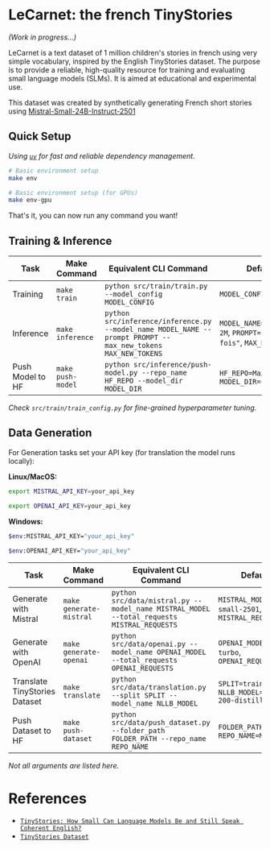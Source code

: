 # LeCarnet: the french TinyStories

_(Work in progress...)_

LeCarnet is a text dataset of 1 million children's stories in french using very simple vocabulary, inspired by the English TinyStories dataset. 
The purpose is to provide a reliable, high-quality resource for training and evaluating small language models (SLMs). It is aimed at educational and experimental use.

This dataset was created by synthetically generating French short stories using [Mistral-Small-24B-Instruct-2501](https://huggingface.co/mistralai/Mistral-Small-24B-Instruct-2501)

## Quick Setup

_Using [`uv`](https://github.com/astral-sh/uv) for fast and reliable dependency management._

```bash
# Basic environment setup
make env

# Basic environment setup (for GPUs)
make env-gpu
```
That's it, you can now run any command you want!

## Training & Inference

| Task        | Make Command       | Equivalent CLI Command                                                                                                                                               | Default Values                                                                 |
|-------------|--------------------|----------------------------------------------------------------------------------------------------------------------------------------------------------------------|----------------------------------------------------------------------------------|
| Training    | `make train`       | `python src/train/train.py --model_config MODEL_CONFIG`                                                                                 | `MODEL_CONFIG=2M`                              |
| Inference   | `make inference`   | `python src/inference/inference.py --model_name MODEL_NAME --prompt PROMPT --max_new_tokens MAX_NEW_TOKENS`                                              | `MODEL_NAME=MaxLSB/LeCarnet-2M`, `PROMPT="Il était une fois"`, `MAX_NEW_TOKENS=256` |
| Push Model to HF   | `make push-model`   | `python src/inference/push-model.py --repo_name HF_REPO --model_dir MODEL_DIR`                                              | `HF_REPO=MaxLSB/LeCarnet-2M`, `MODEL_DIR=checkpoints/2M` |

_Check `src/train/train_config.py` for fine-grained hyperparameter tuning._

## Data Generation
For Generation tasks set your API key (for translation the model runs locally):

**Linux/MacOS:**
```bash
export MISTRAL_API_KEY=your_api_key
```
```bash
export OPENAI_API_KEY=your_api_key
```
**Windows:**
```bash
$env:MISTRAL_API_KEY="your_api_key"
```
```bash
$env:OPENAI_API_KEY="your_api_key"
```

| Task                          | Make Command           | Equivalent CLI Command                                                                                                                                               | Default Values                                                                                     |
|-------------------------------|------------------------|----------------------------------------------------------------------------------------------------------------------------------------------------------------------|------------------------------------------------------------------------------------------------------|
| Generate with Mistral         | `make generate-mistral`| `python src/data/mistral.py --model_name MISTRAL_MODEL --total_requests MISTRAL_REQUESTS`                                              | `MISTRAL_MODEL=mistral-small-2501`, `MISTRAL_REQUESTS=100000`                                               |
| Generate with OpenAI          | `make generate-openai` | `python src/data/openai.py --model_name OPENAI_MODEL --total_requests OPENAI_REQUESTS`                                                   | `OPENAI_MODEL=gpt-3.5-turbo`, `OPENAI_REQUESTS=100000`                                                    |
| Translate TinyStories Dataset | `make translate`       | `python src/data/translation.py --split SPLIT --model_name NLLB_MODEL`                  | `SPLIT=train`, `NLLB_MODEL=facebook/nllb-200-distilled-600M`                      |
| Push Dataset to HF            | `make push-dataset`    | `python src/data/push_dataset.py --folder_path FOLDER_PATH --repo_name REPO_NAME`                                           | `FOLDER_PATH=./backup/`, `REPO_NAME=MaxLSB/LeCarnet`                                                |

_Not all arguments are listed here._

# References

- [`TinyStories: How Small Can Language Models Be and Still Speak Coherent English?`](https://arxiv.org/pdf/2305.07759)
- [`TinyStories Dataset`](https://huggingface.co/datasets/roneneldan/TinyStories)
